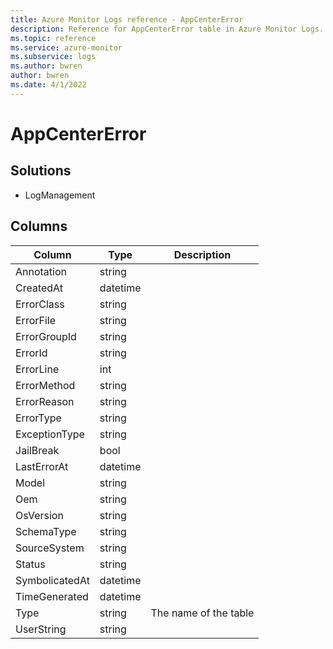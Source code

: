 ```yaml
---
title: Azure Monitor Logs reference - AppCenterError
description: Reference for AppCenterError table in Azure Monitor Logs.
ms.topic: reference
ms.service: azure-monitor
ms.subservice: logs
ms.author: bwren
author: bwren
ms.date: 4/1/2022
---
```


# AppCenterError

 

## Solutions

- LogManagement




## Columns

| Column | Type | Description |
| --- | --- | --- |
| Annotation | string |  |
| CreatedAt | datetime |  |
| ErrorClass | string |  |
| ErrorFile | string |  |
| ErrorGroupId | string |  |
| ErrorId | string |  |
| ErrorLine | int |  |
| ErrorMethod | string |  |
| ErrorReason | string |  |
| ErrorType | string |  |
| ExceptionType | string |  |
| JailBreak | bool |  |
| LastErrorAt | datetime |  |
| Model | string |  |
| Oem | string |  |
| OsVersion | string |  |
| SchemaType | string |  |
| SourceSystem | string |  |
| Status | string |  |
| SymbolicatedAt | datetime |  |
| TimeGenerated | datetime |  |
| Type | string | The name of the table |
| UserString | string |  |
